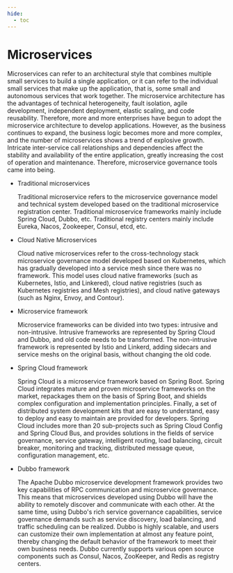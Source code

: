 ```yaml
---
hide:
  - toc
---
```


# Microservices

Microservices can refer to an architectural style that combines multiple small services to build a single application, or it can refer to the individual small services that make up the application, that is, some small and autonomous services that work together.
The microservice architecture has the advantages of technical heterogeneity, fault isolation, agile development, independent deployment, elastic scaling, and code reusability. Therefore, more and more enterprises have begun to adopt the microservice architecture to develop applications.
However, as the business continues to expand, the business logic becomes more and more complex, and the number of microservices shows a trend of explosive growth. Intricate inter-service call relationships and dependencies affect the stability and availability of the entire application, greatly increasing the cost of operation and maintenance. Therefore, microservice governance tools came into being.

- Traditional microservices

    Traditional microservice refers to the microservice governance model and technical system developed based on the traditional microservice registration center.
    Traditional microservice frameworks mainly include Spring Cloud, Dubbo, etc. Traditional registry centers mainly include Eureka, Nacos, Zookeeper, Consul, etcd, etc.

- Cloud Native Microservices

    Cloud native microservices refer to the cross-technology stack microservice governance model developed based on Kubernetes, which has gradually developed into a service mesh since there was no framework.
    This model uses cloud native frameworks (such as Kubernetes, Istio, and Linkered), cloud native registries (such as Kubernetes registries and Mesh registries), and cloud native gateways (such as Nginx, Envoy, and Contour).

- Microservice framework

    Microservice frameworks can be divided into two types: intrusive and non-intrusive. Intrusive frameworks are represented by Spring Cloud and Dubbo, and old code needs to be transformed.
    The non-intrusive framework is represented by Istio and Linkerd, adding sidecars and service meshs on the original basis, without changing the old code.

- Spring Cloud framework

    Spring Cloud is a microservice framework based on Spring Boot.
    Spring Cloud integrates mature and proven microservice frameworks on the market, repackages them on the basis of Spring Boot, and shields complex configuration and implementation principles.
    Finally, a set of distributed system development kits that are easy to understand, easy to deploy and easy to maintain are provided for developers.
    Spring Cloud includes more than 20 sub-projects such as Spring Cloud Config and Spring Cloud Bus, and provides solutions in the fields of service governance, service gateway, intelligent routing, load balancing, circuit breaker, monitoring and tracking, distributed message queue, configuration management, etc.

- Dubbo framework

    The Apache Dubbo microservice development framework provides two key capabilities of RPC communication and microservice governance.
    This means that microservices developed using Dubbo will have the ability to remotely discover and communicate with each other.
    At the same time, using Dubbo's rich service governance capabilities, service governance demands such as service discovery, load balancing, and traffic scheduling can be realized.
    Dubbo is highly scalable, and users can customize their own implementation at almost any feature point, thereby changing the default behavior of the framework to meet their own business needs.
    Dubbo currently supports various open source components such as Consul, Nacos, ZooKeeper, and Redis as registry centers.